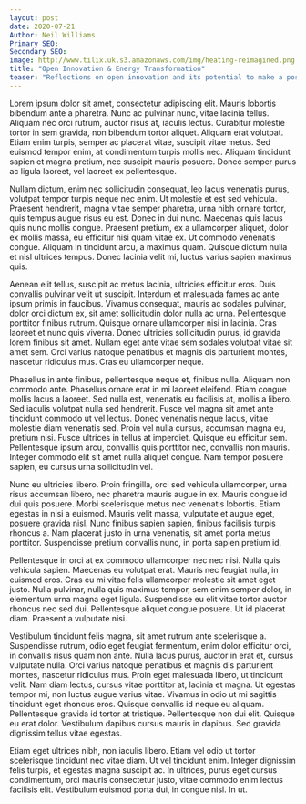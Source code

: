 ```yaml
---
layout: post
date: 2020-07-21
Author: Neil Williams
Primary SEO:
Secondary SEO:
image: http://www.tilix.uk.s3.amazonaws.com/img/heating-reimagined.png
title: "Open Innovation & Energy Transformation"
teaser: "Reflections on open innovation and its potential to make a positive impact in transforming the whole energy value chain."
---
```


Lorem ipsum dolor sit amet, consectetur adipiscing elit. Mauris lobortis bibendum ante a pharetra. Nunc ac pulvinar nunc, vitae lacinia tellus. Aliquam nec orci rutrum, auctor risus at, iaculis lectus. Curabitur molestie tortor in sem gravida, non bibendum tortor aliquet. Aliquam erat volutpat. Etiam enim turpis, semper ac placerat vitae, suscipit vitae metus. Sed euismod tempor enim, at condimentum turpis mollis nec. Aliquam tincidunt sapien et magna pretium, nec suscipit mauris posuere. Donec semper purus ac ligula laoreet, vel laoreet ex pellentesque.

Nullam dictum, enim nec sollicitudin consequat, leo lacus venenatis purus, volutpat tempor turpis neque nec enim. Ut molestie et est sed vehicula. Praesent hendrerit, magna vitae semper pharetra, urna nibh ornare tortor, quis tempus augue risus eu est. Donec in dui nunc. Maecenas quis lacus quis nunc mollis congue. Praesent pretium, ex a ullamcorper aliquet, dolor ex mollis massa, eu efficitur nisi quam vitae ex. Ut commodo venenatis congue. Aliquam in tincidunt arcu, a maximus quam. Quisque dictum nulla et nisl ultrices tempus. Donec lacinia velit mi, luctus varius sapien maximus quis.

Aenean elit tellus, suscipit ac metus lacinia, ultricies efficitur eros. Duis convallis pulvinar velit ut suscipit. Interdum et malesuada fames ac ante ipsum primis in faucibus. Vivamus consequat, mauris ac sodales pulvinar, dolor orci dictum ex, sit amet sollicitudin dolor nulla ac urna. Pellentesque porttitor finibus rutrum. Quisque ornare ullamcorper nisi in lacinia. Cras laoreet et nunc quis viverra. Donec ultricies sollicitudin purus, id gravida lorem finibus sit amet. Nullam eget ante vitae sem sodales volutpat vitae sit amet sem. Orci varius natoque penatibus et magnis dis parturient montes, nascetur ridiculus mus. Cras eu ullamcorper neque.

Phasellus in ante finibus, pellentesque neque et, finibus nulla. Aliquam non commodo ante. Phasellus ornare erat in mi laoreet eleifend. Etiam congue mollis lacus a laoreet. Sed nulla est, venenatis eu facilisis at, mollis a libero. Sed iaculis volutpat nulla sed hendrerit. Fusce vel magna sit amet ante tincidunt commodo ut vel lectus. Donec venenatis neque lacus, vitae molestie diam venenatis sed. Proin vel nulla cursus, accumsan magna eu, pretium nisi. Fusce ultrices in tellus at imperdiet. Quisque eu efficitur sem. Pellentesque ipsum arcu, convallis quis porttitor nec, convallis non mauris. Integer commodo elit sit amet nulla aliquet congue. Nam tempor posuere sapien, eu cursus urna sollicitudin vel.

Nunc eu ultricies libero. Proin fringilla, orci sed vehicula ullamcorper, urna risus accumsan libero, nec pharetra mauris augue in ex. Mauris congue id dui quis posuere. Morbi scelerisque metus nec venenatis lobortis. Etiam egestas in nisi a euismod. Mauris velit massa, vulputate et augue eget, posuere gravida nisl. Nunc finibus sapien sapien, finibus facilisis turpis rhoncus a. Nam placerat justo in urna venenatis, sit amet porta metus porttitor. Suspendisse pretium convallis nunc, in porta sapien pretium id.

Pellentesque in orci at ex commodo ullamcorper nec nec nisi. Nulla quis vehicula sapien. Maecenas eu volutpat erat. Mauris nec feugiat nulla, in euismod eros. Cras eu mi vitae felis ullamcorper molestie sit amet eget justo. Nulla pulvinar, nulla quis maximus tempor, sem enim semper dolor, in elementum urna magna eget ligula. Suspendisse eu elit vitae tortor auctor rhoncus nec sed dui. Pellentesque aliquet congue posuere. Ut id placerat diam. Praesent a vulputate nisi.

Vestibulum tincidunt felis magna, sit amet rutrum ante scelerisque a. Suspendisse rutrum, odio eget feugiat fermentum, enim dolor efficitur orci, in convallis risus quam non ante. Nulla lacus purus, auctor in erat et, cursus vulputate nulla. Orci varius natoque penatibus et magnis dis parturient montes, nascetur ridiculus mus. Proin eget malesuada libero, ut tincidunt velit. Nam diam lectus, cursus vitae porttitor at, lacinia et magna. Ut egestas tempor mi, non luctus augue varius vitae. Vivamus in odio ut mi sagittis tincidunt eget rhoncus eros. Quisque convallis id neque eu aliquam. Pellentesque gravida id tortor at tristique. Pellentesque non dui elit. Quisque eu erat dolor. Vestibulum dapibus cursus mauris in dapibus. Sed gravida dignissim tellus vitae egestas.

Etiam eget ultrices nibh, non iaculis libero. Etiam vel odio ut tortor scelerisque tincidunt nec vitae diam. Ut vel tincidunt enim. Integer dignissim felis turpis, et egestas magna suscipit ac. In ultrices, purus eget cursus condimentum, orci mauris consectetur justo, vitae commodo enim lectus facilisis elit. Vestibulum euismod porta dui, in congue nisl. In ut.
